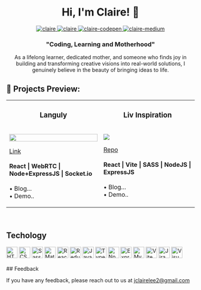 <h1 align="center"> Hi, I'm Claire! 👋</h1>

<p align="center">
 <a href="https://www.linkedin.com/in/jclairelee2/" target="_blank">
  <img src="https://img.shields.io/badge/Portfolio-DC143C?style=for-the-badge&logo=openProject&logoColor=white" alt="claire" />
 </a>
 <a href="https://www.linkedin.com/in/jclairelee2/" target="_blank">
  <img src="https://img.shields.io/badge/LinkedIn-0077B5?style=for-the-badge&logo=linkedin&logoColor=white" alt="claire"/>
 </a>
  <a href="https://codepen.io/jclairelee" target="_blank">
  <img src="https://img.shields.io/badge/Codepen-20BEFF?&style=for-the-badge&logo=codepen&logoColor=white" alt="claire-codepen"  />
  </a> 
 <a href="https://medium.com/@jclaire" target="_blank">
  <img src="https://img.shields.io/badge/Medium-fe4164?style=for-the-badge&logo=medium&logoColor=white" alt="claire-medium" />
 </a>
</p>

<a>
<h3 align="center"> "Coding, Learning and Motherhood"</h3></a>
<!-- <a href="#/" target="_blank">Portfolio</a> | <a href="https://www.linkedin.com/in/jclairelee2/" target="_blank">LinkedIn</a> | <a href="https://medium.com/@jclaire" target="_blank">Medium</a> | <a href="https://codepen.io/jclairelee" target="_blank">Codepen</a>
<br> -->
<!-- <p align="center">I find joy in crafting and transforming my creative visions into tangible, real-world creations. I believe in the beauty of bringing ideas to life.</p> -->
<p align="center">As a lifelong learner, dedicated mother, and someone who finds joy in building and transforming creative visions into real-world solutions, I genuinely believe in the beauty of bringing ideas to life.</p>

## 🥕 Projects Preview:

<table>
<!-- 1st row -->
  <tr>
    <td width="50%" valign="top">
      <h3 align="center">Languly</h3>
      <br />
      <a target="_blank" href="#/">
        <img src="#" width="100%">
      </a>
      <br />
      <p>
        <a href="#" target="_blank">Link</a><br><br>
        <strong>React | WebRTC | Node+ExpressJS | Socket.io</strong> <br><br> 
       •  Blog... <br>
       •  Demo..
      </p>
    </td>
    <td width="50%" valign="top">
      <h3 align="center">Liv Inspiration</h3>
      <br />
      <a target="_blank" href="#">
        <img src="#">
      </a>
      <br />
      <p>
        <a href="https://github.com/t-iffany/cmdf-2023" target="_blank">Repo</a><br><br>
        <strong>React | Vite | SASS |  NodeJS | ExpressJS </strong> <br><br> 
       •  Blog... <br>
       •  Demo..
      </p>
    </td>
  </tr>

</table><br>

## Techology

<div align="left">
	<img width="30" src="https://user-images.githubusercontent.com/25181517/192158954-f88b5814-d510-4564-b285-dff7d6400dad.png" alt="HTML" title="HTML"/>
	<img width="30" src="https://user-images.githubusercontent.com/25181517/183898674-75a4a1b1-f960-4ea9-abcb-637170a00a75.png" alt="CSS" title="CSS"/>
	<img width="30" src="https://user-images.githubusercontent.com/25181517/192158956-48192682-23d5-4bfc-9dfb-6511ade346bc.png" alt="Sass" title="Sass"/>
	<img width="30" src="https://user-images.githubusercontent.com/25181517/189716630-fe6c084c-6c66-43af-aa49-64c8aea4a5c2.png" alt="Material UI" title="Material UI"/>
	<img width="30" src="https://user-images.githubusercontent.com/25181517/183897015-94a058a6-b86e-4e42-a37f-bf92061753e5.png" alt="React" title="React"/>
	<img width="30" src="https://user-images.githubusercontent.com/25181517/187896150-cc1dcb12-d490-445c-8e4d-1275cd2388d6.png" alt="Redux" title="Redux"/>
	<img width="30" src="https://user-images.githubusercontent.com/25181517/117447155-6a868a00-af3d-11eb-9cfe-245df15c9f3f.png" alt="JavaScript" title="JavaScript"/>
	<img width="30" src="https://user-images.githubusercontent.com/25181517/183890598-19a0ac2d-e88a-4005-a8df-1ee36782fde1.png" alt="TypeScript" title="TypeScript"/>
	<img width="30" src="https://user-images.githubusercontent.com/25181517/183568594-85e280a7-0d7e-4d1a-9028-c8c2209e073c.png" alt="Node.js" title="Node.js"/>
	<img width="30" src="https://user-images.githubusercontent.com/25181517/183859966-a3462d8d-1bc7-4880-b353-e2cbed900ed6.png" alt="Express" title="Express"/>
	<img width="30" src="https://user-images.githubusercontent.com/25181517/183896128-ec99105a-ec1a-4d85-b08b-1aa1620b2046.png" alt="MySQL" title="MySQL"/>
	<img width="30" src="https://github.com/marwin1991/profile-technology-icons/assets/62091613/b40892ef-efb8-4b0e-a6b5-d1cfc2f3fc35" alt="Vite" title="Vite"/>
	<img width="30" src="https://user-images.githubusercontent.com/25181517/183912952-83784e94-629d-4c34-a961-ae2ae795b662.png" alt="Jira" title="Jira"/>
	<img width="30" src="https://user-images.githubusercontent.com/25181517/192108891-d86b6220-e232-423a-bf5f-90903e6887c3.png" alt="Visual Studio Code" title="Visual Studio Code"/>
</div>
<br>
<!-- https://marwin1991.github.io/profile-technology-icons/ -->
## Feedback

If you have any feedback, please reach out to us at jclairelee2@gmail.com
